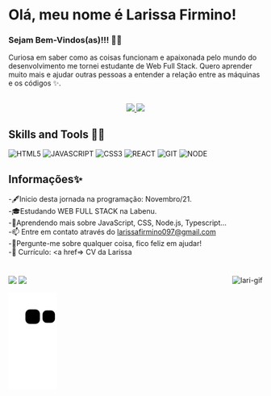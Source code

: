 # Olá, meu nome é Larissa Firmino!

 ### Sejam Bem-Vindos(as)!!! 👩‍💻

 Curiosa em saber como as coisas funcionam  e apaixonada pelo mundo do desenvolvimento me tornei estudante de Web Full Stack. Quero aprender muito mais e ajudar outras pessoas a entender a relação entre as máquinas e os códigos ✨. 
<br>
<br>

 <div align="center">
 <a href="https://github.com/Larissa97-fir">
  <img height="150em" src="https://github-readme-stats.vercel.app/api?username=Larissa97-fir&show_icons=true&theme=synthwave&include_all_commits=true&count_private=true"/>
  <img height="150em" src="https://github-readme-stats.vercel.app/api/top-langs/?username=Larissa97-fir&layout=compact&langs_count=7&theme=synthwave""/>
   </a>
</div>


## Skills and Tools 👩‍💻
![HTML5](https://img.shields.io/badge/HTML5-E34F26?style=for-the-badge&logo=html5&logoColor=white)
![JAVASCRIPT](https://img.shields.io/badge/JavaScript-323330?style=for-the-badge&logo=javascript&logoColor=F7DF1E)
![CSS3](https://img.shields.io/badge/CSS3-1572B6?style=for-the-badge&logo=css3&logoColor=white)
![REACT](https://img.shields.io/badge/React-20232A?style=for-the-badge&logo=react&logoColor=61DAFB)
![GIT](https://img.shields.io/badge/Git-F05032?style=for-the-badge&logo=git&logoColor=white)
![NODE](https://img.shields.io/badge/Node.js-43853D?style=for-the-badge&logo=node.js&logoColor=white)

## Informações✨

-🖋Inicio desta jornada na programação: Novembro/21.
 <br>
-🎓Estudando WEB FULL STACK na Labenu.
<br>
-🌱Aprendendo mais sobre JavaScript, CSS, Node.js, Typescript...
<br>
-📫 Entre em contato através do larissafirmino097@gmail.com
<br>
-💬Pergunte-me sobre qualquer coisa, fico feliz em ajudar!
<br>
-📝 Currículo: <a href=> CV da Larissa</a>
 
#
 
<div> 
<img awidth="150%" align="right" height="150em" alt="lari-gif" src="https://slack-imgs.com/?c=1&o1=ro&url=https%3A%2F%2Fwww.canva.com%2Fdesign%2FDAE9IomKWtw%2FCPMdq0BxwRJFVx8D-ze7hQ%2Fscreen">
  <a href = "mailto:larissafirmino097@gmail.com"><img src="https://img.shields.io/badge/Gmail-D14836?style=for-the-badge&logo=gmail&logoColor=white"></a>
  <a href="https://www.linkedin.com/in/larissafirmino/" target="_blank"><img src="https://img.shields.io/badge/-LinkedIn-%230077B5?style=for-the-badge&logo=linkedin&logoColor=white" target="_blank"></a> 
  
 ![Snake animation](https://github.com/Larissa97-fir/larissafirmino/blob/output/github-contribution-grid-snake.svg)
 
 
</div>




